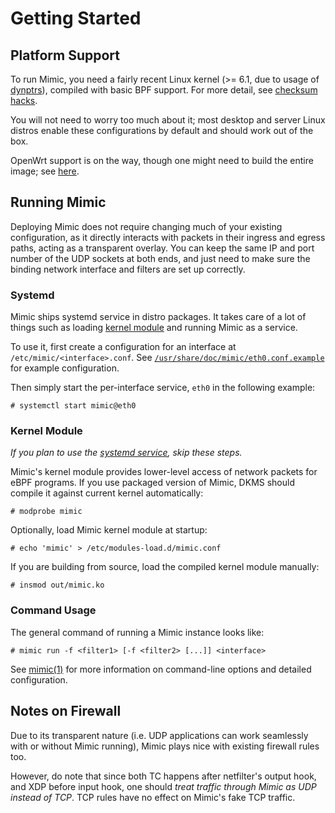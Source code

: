 # Getting Started

## Platform Support

To run Mimic, you need a fairly recent Linux kernel (>= 6.1, due to usage of [dynptrs](https://lwn.net/Articles/910873/)), compiled with basic BPF support. For more detail, see [checksum hacks](checksum-hacks#platform-support).

You will not need to worry too much about it; most desktop and server Linux distros enable these configurations by default and should work out of the box.

OpenWrt support is on the way, though one might need to build the entire image; see [here](openwrt.md).

## Running Mimic

Deploying Mimic does not require changing much of your existing configuration, as it directly interacts with packets in their ingress and egress paths, acting as a transparent overlay. You can keep the same IP and port number of the UDP sockets at both ends, and just need to make sure the binding network interface and filters are set up correctly.

### Systemd

Mimic ships systemd service in distro packages. It takes care of a lot of things such as loading [kernel module](#kernel-module) and running Mimic as a service.

To use it, first create a configuration for an interface at `/etc/mimic/<interface>.conf`. See [`/usr/share/doc/mimic/eth0.conf.example`](eth0.conf.example) for example configuration.

Then simply start the per-interface service, `eth0` in the following example:

``` console
# systemctl start mimic@eth0
```

### Kernel Module

*If you plan to use the [systemd service](#systemd), skip these steps.*

Mimic's kernel module provides lower-level access of network packets for eBPF programs. If you use packaged version of Mimic, DKMS should compile it against current kernel automatically:

```console
# modprobe mimic
```

Optionally, load Mimic kernel module at startup:

```console
# echo 'mimic' > /etc/modules-load.d/mimic.conf
```

If you are building from source, load the compiled kernel module manually:

```console
# insmod out/mimic.ko
```

### Command Usage

The general command of running a Mimic instance looks like:

```console
# mimic run -f <filter1> [-f <filter2> [...]] <interface>
```

See [mimic(1)](mimic.1.md) for more information on command-line options and detailed configuration.

## Notes on Firewall

Due to its transparent nature (i.e. UDP applications can work seamlessly with or without Mimic running), Mimic plays nice with existing firewall rules too.

However, do note that since both TC happens after netfilter's output hook, and XDP before input hook, one should *treat traffic through Mimic as UDP instead of TCP*. TCP rules have no effect on Mimic's fake TCP traffic.
